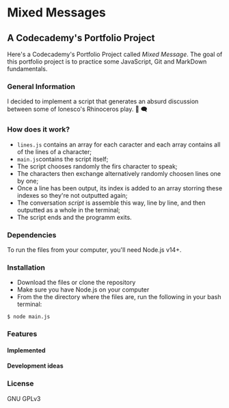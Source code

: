 Mixed Messages
==============

A Codecademy's Portfolio Project
--------------------------------
Here's a Codecademy's Portfolio Project called *Mixed Message*. The goal of this portfolio project is to practice some JavaScript, Git and MarkDown fundamentals.

### General Information
I decided to implement a script that generates an absurd discussion between some of Ionesco's Rhinoceros play. 
:speech_balloon:
:left_speech_bubble:

### How does it work?
* `lines.js` contains an array for each caracter and each array contains all of the lines of a character;
* `main.js`contains the script itself;
* The script chooses randomly the firs character to speak;
* The characters then exchange alternatively randomly choosen lines one by one;
* Once a line has been output, its index is added to an array storring these indexes so they're not outputted again;
* The conversation *script* is assemble this way, line by line, and then outputted as a whole in the terminal;
* The script ends and the programm exits.

### Dependencies 
To run the files from your computer, you'll need Node.js v14+.

### Installation
* Download the files or clone the repository
* Make sure you have Node.js on your computer
* From the the directory where the files are, run the following in your bash terminal:
```
$ node main.js
```

### Features
#### Implemented

#### Development ideas


### License
GNU GPLv3